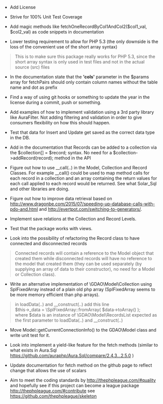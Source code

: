* Add License

* Strive for 100% Unit Test Coverage

* Add magic methods like fetchOneRecordByCol1AndCol2($col1_val, $col2_val) as code snippets in documentation

* Lower testing requirement to allow for PHP 5.3 (the only downside is the loss of the convenient use of the short array syntax)
> This is to make sure this package really works for PHP 5.3, since the short array syntax is only used in test files and not in the actual source (src) files

* In the documentation state that the **'cols'** parameter in the $params array for fetchPairs should only contain column names without the table name and dot as prefix

* Find a way of using git hooks or something to update the year in the license during a commit, push or something.

* Add examples of how to implement validation using a 3rd party library like AuraFilter. Not adding filtering and validation in order to give consumers flexibility on how this should happen.

* Test that data for Insert and Update get saved as the correct data type in the DB.

* Add in the documentation that Records can be added to a collection via the $collection[] = $record; syntax. No need for a $collection->addRecord(record); method in the API

* Figure out how to use __call(..) in the Model, Collection and Record Classes. For example __call() could be used to map method calls for each record in a collection and an array containing the return values for each call applied to each record would be returned. See what Solar_Sql and other libraries are doing.

* Figure out how to improve data retrieval based on http://www.dragonbe.com/2015/07/speeding-up-database-calls-with-pdo-and.html and http://evertpot.com/switching-to-generators/.

* Implement save relations at the Collection and Record Levels.

* Test that the package works with views.

* Look into the possibility of refactoring the Record class to have connected and disconnected records
> Connected records will contain a reference to the Model object that created them while disconnected records will have no reference to the model that created them 
> (they can be used separately (by supplying an array of data to their constructor), no need for a Model or Collection class).

* Write an alternative implementation of \GDAO\Model\Collection using SplFixedArray instead of a plain old php array (SplFixedArray seems to be more memory efficient than php arrays). 
> in loadData(..) and __construct(..) add this line   
> $this->_data = \SplFixedArray::fromArray( $data->toArray() );   
> where $data is an instance of \GDAO\Model\RecordsList expected as the first parameter to loadData(..) and __construct(..) 

* Move Model::getCurrentConnectionInfo() to the GDAO\Model class and write unit test for it.

* Look into implement a yield-like feature for the fetch methods (similar to what exists in Aura.Sql https://github.com/auraphp/Aura.Sql/compare/2.4.3...2.5.0 )

* Update documentation for fetch method on the github page to reflect change that allows the use of scalars

* Aim to meet the coding standards by http://thephpleague.com/#quality and hopefully see if this project can become a league package http://thephpleague.com/#contribute see https://github.com/thephpleague/skeleton
